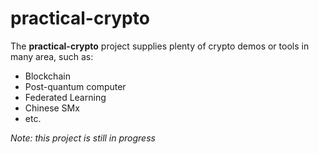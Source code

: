 # practical-crypto

The **practical-crypto** project supplies plenty of crypto demos or tools in many area, such as:
- Blockchain
- Post-quantum computer
- Federated Learning
- Chinese SMx
- etc.

*Note: this project is still in progress*
